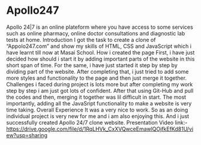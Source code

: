 # Apollo247
Apollo 24|7 is an online plateform where you have access to some services such as online pharmacy, online doctor consultations and diagnostic lab tests at home.
Introduction
I got the task to create a clone of “Appolo247.com” and show my skills of HTML, CSS and JavaScript which i have learnt till now at Masai School.
How i created the page
First, i have just decided how should i start it by adding important parts of the website in this short span of time.
For the same, i have just started it step by step by dividing part of the website.
After completing that, i just tried to add some more styles and functionality to the page and then just merge it together.
Challenges i faced during project is lots more but after completing my work step by step i am just got lots of confident.
After that using Git-Hub and pull the codes and then, merging it together was lil difficult in start.
The most importantly, adding all the JavaSript functionality to make a website is very time taking.
Overall Experience
It was a very nice to work.
So as an doing individual project is very new for me and i am also enjoying this.
And i just successfully created Apollo 24/7 clone website.
Presentation Video link:-https://drive.google.com/file/d/1RqLHVk_CxXVQwceEmawlQOjfkEfKd81U/view?usp=sharing
